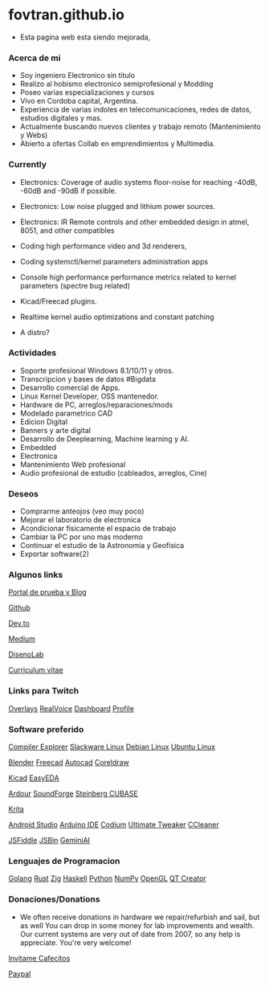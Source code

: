 # fovtran.github.io

* Esta pagina web esta siendo mejorada,


### Acerca de mi
- Soy ingeniero Electronico sin titulo
- Realizo al hobismo electronico semiprofesional y Modding
- Poseo varias especializaciones y cursos
- Vivo en Cordoba capital, Argentina.
- Experiencia de varias indoles en telecomunicaciones, redes de datos, estudios digitales y mas.
- Actualmente buscando nuevos clientes y trabajo remoto (Mantenimiento y Webs)
- Abierto a ofertas Collab en emprendimientos y Multimedia.


### Currently

- Electronics: Coverage of audio systems floor-noise for reaching -40dB, -60dB and -90dB if possible.
- Electronics: Low noise plugged and lithium power sources.
- Electronics: IR Remote controls and other embedded design in atmel, 8051, and other compatibles

- Coding high performance video and 3d renderers,
- Coding systemctl/kernel parameters administration apps
- Console high performance performance metrics related to kernel parameters (spectre bug related)
- Kicad/Freecad plugins.
- Realtime kernel audio optimizations and constant patching
- A distro?


### Actividades
* Soporte profesional Windows 8.1/10/11 y otros.
* Transcripcion y bases de datos #Bigdata
* Desarrollo comercial de Apps.
* Linux Kernel Developer, OSS mantenedor.
* Hardware de PC, arreglos/reparaciones/mods
* Modelado parametrico CAD
* Edicion Digital
* Banners y arte digital
* Desarrollo de Deeplearning, Machine learning y AI.
* Embedded
* Electronica
* Mantenimiento Web profesional
* Audio profesional de estudio (cableados, arreglos, Cine)


### Deseos
- Comprarme anteojos (veo muy poco)
- Mejorar el laboratorio de electronica
- Acondicionar fisicamente el espacio de trabajo
- Cambiar la PC por uno mas moderno
- Continuar el estudio de la Astronomia y Geofisica
- Exportar software(2)


### Algunos links

[Portal de prueba y Blog](https://manuapp.vercel.app/)

[Github](https://www.github.com/fovtran/fovtran)

[Dev.to](https://dev.to/manueduc)

[Medium](https://medium.com/@diegocad)

[DisenoLab](https://sites.google.com/view/disenolab)

[Curriculum vitae](https://)


### Links para Twitch

[Overlays](https://overlay.expert/builder/)
[RealVoice](https://realvoicebot.wtf/dashboard)
[Dashboard](https://dashboard.twitch.tv/)
[Profile](https://www.twitch.tv/komwino)


### Software preferido

[Compiler Explorer](https://godbolt.org/)
[Slackware Linux](http://www.slackware.com/)
[Debian Linux](https://www.debian.org/)
[Ubuntu Linux](https://ubuntu.com/)

[Blender](https://www.blender.org)
[Freecad](https://www.freecad.org/)
[Autocad](https://www.autodesk.com/latam/products?cjdata=MXxOfDB8WXww&mktvar002=afc_latam_deeplink&AID=13955714&PID=8299320&SID=jkp_CjwKCAiA-Oi7BhA1EiwA2rIu28oJCUDKi-IUjLA_Mg5EHr-t40AbQwAn4vQBD5nZ0O655JL_1AOZPxoCh2kQAvD_BwE&cjevent=b765d53ccbbd11ef815da7510a82b836&affname=8299320_13955714)
[Coreldraw](https://www.coreldraw.com/en/product/coreldraw/?x-vehicle=ppc_brkws&utm_medium=cpc&utm_source=google&utm_campaign=&utm_term=coreldraw&utm_content=&utm_id=13190095437&extensionid=&matchtype=e&device=c&devicemodel=&creative=659595446099&network=g&placement=&x-source=ppc&x-target=ppc&promo=ppc&gad_source=1)

[Kicad](https://www.kicad.org/)
[EasyEDA](https://easyeda.com/)

[Ardour](https://ardour.org/)
[SoundForge](https://www.magix.com/us/music-editing/sound-forge/?srsltid=AfmBOor3Az4QV9pDI_9fSvDDC-n44YtM9PPSL7D2dyQ8st-qtb7-TlaE)
[Steinberg CUBASE](https://www.steinberg.net/cubase/)

[Krita](https://krita.org/en/)

[Android Studio](https://developer.android.com/studio?)
[Arduino IDE](https://www.arduino.cc/en/software)
[Codium](https://vscodium.com/)
[Ultimate Tweaker](https://www.thewindowsclub.com/ultimate-windows-tweaker-4-windows-10)
[CCleaner](https://www.ccleaner.com/)

[JSFiddle](https://jsfiddle.net/)
[JSBin](http://jsbin.com/uderuw/17/edit?html,output)
[GeminiAI](https://gemini.google.com/)

### Lenguajes de Programacion

[Golang](https://go.dev/)
[Rust](https://www.rust-lang.org/)
[Zig](https://ziglang.org/)
[Haskell](https://www.haskell.org/)
[Python](https://www.python.org/)
[NumPy](https://numpy.org/)
[OpenGL](https://www.opengl.org/)
[QT Creator](https://doc.qt.io/qt-5/)


### Donaciones/Donations

- We often receive donations in hardware we repair/refurbish and sail, but as well
  You can drop in some money for lab improvements and wealth.
  Our current systems are very out of date from 2007, so any help is appreciate.
  You're very welcome!

[Invitame Cafecitos](https://cafecito.app/manueduc)

[Paypal](https://www.paypal.com/paypalme/disenonline)
